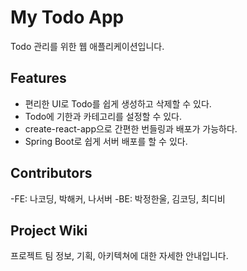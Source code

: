 # My Todo App

Todo 관리를 위한 웹 애플리케이션입니다. 

## Features

- 편리한 UI로 Todo를 쉽게 생성하고 삭제할 수 있다. 
- Todo에 기한과 카테고리를 설정할 수 있다. 
- create-react-app으로 간편한 번들링과 배포가 가능하다.
- Spring Boot로 쉽게 서버 배포를 할 수 있다. 

## Contributors

-FE: 나코딩, 박해커, 나서버
-BE: 박정한울, 김코딩, 최디비

## Project Wiki

프로젝트 팀 정보, 기획, 아키텍쳐에 대한 자세한 안내입니다.
